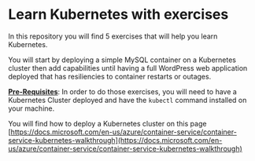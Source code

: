# Learn Kubernetes with exercises

In this repository you will find 5 exercises that will help you learn Kubernetes.

You will start by deploying a simple MySQL container on a Kubernetes cluster then add capabilities until having a full WordPress web application deployed that has resiliencies to container restarts or outages.

<u>**Pre-Requisites**</u>: In order to do those exercises, you will need to have a Kubernetes Cluster deployed and have the ```kubectl``` command installed on your machine. 

You will find how to deploy a Kubernetes cluster on this page [https://docs.microsoft.com/en-us/azure/container-service/container-service-kubernetes-walkthrough](https://docs.microsoft.com/en-us/azure/container-service/container-service-kubernetes-walkthrough)


